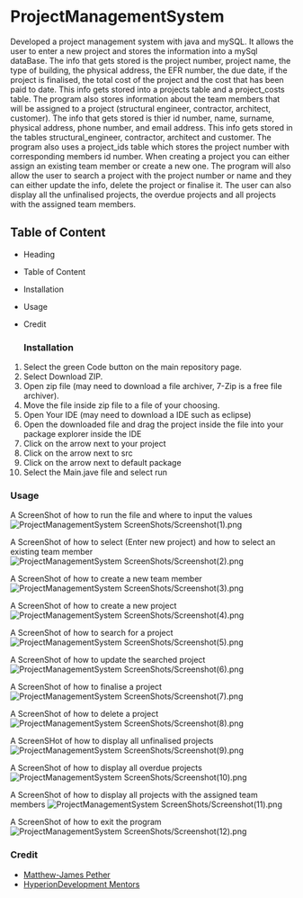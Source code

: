 # ProjectManagementSystem

Developed a project management system with java and mySQL. It allows the user to enter a new project and stores the information into a mySql dataBase. The info that gets stored is the project number, project name, the type of building, the physical address, the EFR number, the due date, if the project is finalised, the total cost of the project and the cost that has been paid to date. This info gets stored into a projects table and a project_costs table. The program also stores information about the team members that will be assigned to a project (structural engineer, contractor, architect, customer). The info that gets stored is thier id number, name, surname, physical address, phone number, and email address. This info gets stored in the tables structural_engineer, contractor, architect and customer. The program also uses a project_ids table which stores the project number with corresponding members id number. When creating a project you can either assign an existing team member or create a new one. The program will also allow the user to search a project with the project number or name and they can either update the info, delete the project or finalise it. The user can also display all the unfinalised projects, the overdue projects and all projects with the assigned team members.

## Table of Content
* Heading
* Table of Content
* Installation
* Usage
* Credit

  ### Installation
1. Select the green Code button on the main repository page.
1. Select Download ZIP.
1. Open zip file (may need to download a file archiver, 7-Zip is a free file archiver).
1. Move the file inside zip file to a file of your choosing.
1. Open Your IDE (may need to download a IDE such as eclipse)
1. Open the downloaded file and drag the project inside the file into your package explorer inside the IDE
1. Click on the arrow next to your project
1. Click on the arrow next to src
1. Click on the arrow next to default package
1. Select the Main.jave file and select run

### Usage
A ScreenShot of how to run the file and where to input the values
![ProjectManagementSystem ScreenShots/Screenshot(1).png](https://github.com/Matthew-JamesPether/ProjectManagementSystem/blob/main/ProjectManagerSystem/ProjectManagementSystem%20ScreenShots/Screenshot%20(1).png)

A ScreenShot of how to select (Enter new project) and how to select an existing team member
![ProjectManagementSystem ScreenShots/Screenshot(2).png](https://github.com/Matthew-JamesPether/ProjectManagementSystem/blob/main/ProjectManagerSystem/ProjectManagementSystem%20ScreenShots/Screenshot%20(2).png)

A ScreenShot of how to create a new team member
![ProjectManagementSystem ScreenShots/Screenshot(3).png](https://github.com/Matthew-JamesPether/ProjectManagementSystem/blob/main/ProjectManagerSystem/ProjectManagementSystem%20ScreenShots/Screenshot%20(3).png)

A ScreenShot of how to create a new project
![ProjectManagementSystem ScreenShots/Screenshot(4).png](https://github.com/Matthew-JamesPether/ProjectManagementSystem/blob/main/ProjectManagerSystem/ProjectManagementSystem%20ScreenShots/Screenshot%20(4).png)

A ScreenShot of how to search for a project
![ProjectManagementSystem ScreenShots/Screenshot(5).png](https://github.com/Matthew-JamesPether/ProjectManagementSystem/blob/main/ProjectManagerSystem/ProjectManagementSystem%20ScreenShots/Screenshot%20(5).png)

A ScreenShot of how to update the searched project
![ProjectManagementSystem ScreenShots/Screenshot(6).png](https://github.com/Matthew-JamesPether/ProjectManagementSystem/blob/main/ProjectManagerSystem/ProjectManagementSystem%20ScreenShots/Screenshot%20(6).png)

A ScreenShot of how to finalise a project
![ProjectManagementSystem ScreenShots/Screenshot(7).png](https://github.com/Matthew-JamesPether/ProjectManagementSystem/blob/main/ProjectManagerSystem/ProjectManagementSystem%20ScreenShots/Screenshot%20(7).png)

A ScreenShot of how to delete a project
![ProjectManagementSystem ScreenShots/Screenshot(8).png](https://github.com/Matthew-JamesPether/ProjectManagementSystem/blob/main/ProjectManagerSystem/ProjectManagementSystem%20ScreenShots/Screenshot%20(8).png)

A ScreenSHot of how to display all unfinalised projects
![ProjectManagementSystem ScreenShots/Screenshot(9).png](https://github.com/Matthew-JamesPether/ProjectManagementSystem/blob/main/ProjectManagerSystem/ProjectManagementSystem%20ScreenShots/Screenshot%20(9).png)

A ScreenShot of how to display all overdue projects
![ProjectManagementSystem ScreenShots/Screenshot(10).png](https://github.com/Matthew-JamesPether/ProjectManagementSystem/blob/main/ProjectManagerSystem/ProjectManagementSystem%20ScreenShots/Screenshot%20(10).png)

A ScreenShot of how to display all projects with the assigned team members
![ProjectManagementSystem ScreenShots/Screenshot(11).png](https://github.com/Matthew-JamesPether/ProjectManagementSystem/blob/main/ProjectManagerSystem/ProjectManagementSystem%20ScreenShots/Screenshot%20(11).png)

A ScreenShot of how to exit the program
![ProjectManagementSystem ScreenShots/Screenshot(12).png](https://github.com/Matthew-JamesPether/ProjectManagementSystem/blob/main/ProjectManagerSystem/ProjectManagementSystem%20ScreenShots/Screenshot%20(12).png)

### Credit
* [Matthew-James Pether](https://www.linkedin.com/in/m-j-pether-150793301)
* [HyperionDevelopment Mentors](https://www.hyperiondev.com/)
